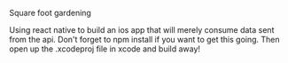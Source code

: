 Square foot gardening

Using react native to build an ios app that will merely consume data sent from the api. Don't forget to npm install if you want to get this going. Then open up the .xcodeproj file in xcode and build away!
